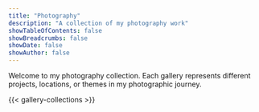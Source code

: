 ```yaml
---
title: "Photography"
description: "A collection of my photography work"
showTableOfContents: false
showBreadcrumbs: false
showDate: false
showAuthor: false
---
```


Welcome to my photography collection. Each gallery represents different projects, locations, or themes in my photographic journey.

{{< gallery-collections >}}
